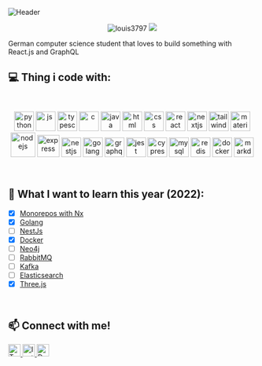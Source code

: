 ![Header](https://github.com/Louis3797/Louis3797/blob/main/header.png)

<p align="center"> 
 <img src="https://img.shields.io/github/followers/Louis3797?color=FD5D5D&label=Followers" alt="louis3797" />  
 <img src="https://img.shields.io/github/stars/Louis3797?style=flat&color=FD5D5D" />  
</p>

German computer science student that loves to build something with React.js and GraphQL 

## 💻 Thing i code with:

<br/>
<p align="center"> 
<img  alt="python" height="40" src="https://cdn.jsdelivr.net/gh/devicons/devicon/icons/python/python-original.svg" />
 <img alt="js" height="40" src="https://cdn.jsdelivr.net/gh/devicons/devicon/icons/javascript/javascript-original.svg" />
 <img alt="typescript" height="40" src="https://cdn.jsdelivr.net/gh/devicons/devicon/icons/typescript/typescript-original.svg" />
 <img alt="c" height="40" src="https://cdn.jsdelivr.net/gh/devicons/devicon/icons/c/c-original.svg" />
 <img alt="java" height="40" src="https://cdn.jsdelivr.net/gh/devicons/devicon/icons/java/java-original.svg" />

 <img alt="html" height="40" src="https://cdn.jsdelivr.net/gh/devicons/devicon/icons/html5/html5-original.svg" />
 <img alt="css" height="40" src="https://cdn.jsdelivr.net/gh/devicons/devicon/icons/css3/css3-original.svg" />
  <img alt="react" height="40" src="https://cdn.jsdelivr.net/gh/devicons/devicon/icons/react/react-original.svg" />
  <img alt="nextjs" height="40" src="https://cdn.jsdelivr.net/gh/devicons/devicon/icons/nextjs/nextjs-original.svg" />
  <img alt="tailwind" height=40" src="https://cdn.jsdelivr.net/gh/devicons/devicon/icons/tailwindcss/tailwindcss-plain.svg" />
  <img alt="material-ui" height="40" src="https://cdn.jsdelivr.net/gh/devicons/devicon/icons/materialui/materialui-original.svg" />

 <img alt="nodejs" height="50" src="https://cdn.jsdelivr.net/gh/devicons/devicon/icons/nodejs/nodejs-original-wordmark.svg" />
 <img alt="express" height="45" src="https://cdn.jsdelivr.net/gh/devicons/devicon/icons/express/express-original-wordmark.svg" />
 <img alt="nestjs" height="40" src="https://cdn.jsdelivr.net/gh/devicons/devicon/icons/nestjs/nestjs-plain.svg" />
<img alt="golang" height="40" src="https://cdn.jsdelivr.net/gh/devicons/devicon/icons/go/go-original-wordmark.svg" /> 
 <img alt="graphql" height="40" src="https://cdn.jsdelivr.net/gh/devicons/devicon/icons/graphql/graphql-plain.svg" />
 <img alt="jest" height="40" src="https://cdn.jsdelivr.net/gh/devicons/devicon/icons/jest/jest-plain.svg" />
 <img alt="cypress" height="40" src="https://raw.githubusercontent.com/simple-icons/simple-icons/6e46ec1fc23b60c8fd0d2f2ff46db82e16dbd75f/icons/cypress.svg"" />

  <img alt="mysql" height="40" src="https://cdn.jsdelivr.net/gh/devicons/devicon/icons/mysql/mysql-original-wordmark.svg" />
<!--   <img alt="postrege" height="40" src="https://cdn.jsdelivr.net/gh/devicons/devicon/icons/postgresql/postgresql-original.svg" />
  <img alt="neo4j" height="40" src="https://cdn.jsdelivr.net/gh/devicons/devicon/icons/neo4j/neo4j-original-wordmark.svg" /> -->
  <img alt="redis" height="40" src="https://cdn.jsdelivr.net/gh/devicons/devicon/icons/redis/redis-original.svg" /> 

  <img alt="docker" height="40" src="https://cdn.jsdelivr.net/gh/devicons/devicon/icons/docker/docker-original.svg" />

<!--  <img alt="rabbitmq" height="40" src="https://cdn.worldvectorlogo.com/logos/rabbitmq.svg" />
 <img alt="kafka" height="40" src="https://cdn.jsdelivr.net/gh/devicons/devicon/icons/apachekafka/apachekafka-original.svg" />  -->
 <img alt="markdown" height="40" src="https://cdn.jsdelivr.net/gh/devicons/devicon/icons/markdown/markdown-original.svg" />
</p>

 <br/>

## 📘 What I want to learn this year (2022):

* [x] [Monorepos with Nx](https://nx.dev/) 
* [x] [Golang](https://go.dev/) 
* [ ] [NestJs](https://nestjs.com/) 
* [x] [Docker](https://www.docker.com/) 
* [ ] [Neo4j](https://neo4j.com/) 
* [ ] [RabbitMQ](https://www.rabbitmq.com/) 
* [ ] [Kafka](https://kafka.apache.org/) 
* [ ] [Elasticsearch](https://www.elastic.co/de/elasticsearch/) 
* [x] [Three.js](https://threejs.org/)

<br/>


## 📫 Connect with me!
<p > 

 <a href="https://twitter.com/codewithlouiss">
    <img  alt="Twitter" height="25" src="https://img.shields.io/badge/Twitter-1DA1F2?style=for-the-badge&logo=twitter&logoColor=white" />
  </a>
 
  <a href="https://www.instagram.com/codewithlouis">
    <img  alt="Instagram" height="25" src="https://img.shields.io/badge/Instagram-E4405F?style=for-the-badge&logo=instagram&logoColor=white" />
  </a> 
 
   <a href="https://dev.to/louis3797">
    <img  alt="Dev.to" height="25" src="https://img.shields.io/badge/dev.to-0A0A0A?style=for-the-badge&logo=dev.to&logoColor=white" />
  </a> 
</p>








